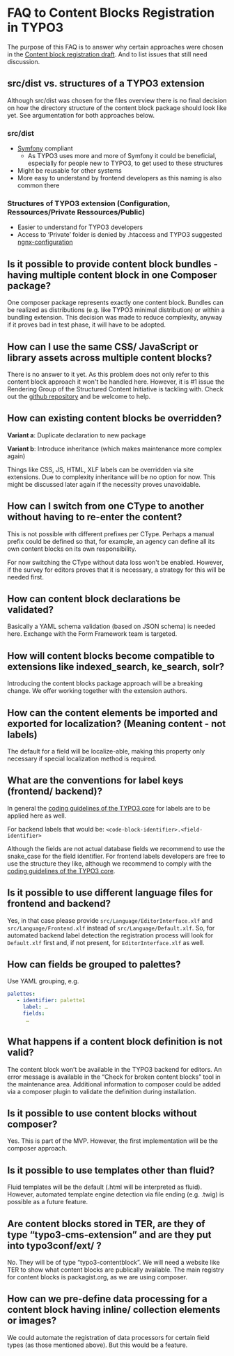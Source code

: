 # FAQ to Content Blocks Registration in TYPO3


The purpose of this FAQ is to answer why certain approaches were chosen in the [Content block registration draft](ContentBlockRegistration.md).
And to list issues that still need discussion.

## src/dist vs. structures of a TYPO3 extension

Although src/dist was chosen for the files overview there is no final decision on how the directory structure 
of the content block package should look like yet. See argumentation for both approaches below.


### src/dist
* [Symfony](https://symfony.com/) compliant
    * As TYPO3 uses more and more of Symfony it could be beneficial, especially for people new to TYPO3, to get used to these structures
* Might be reusable for other systems
* More easy to understand by frontend developers as this naming is also common there


### Structures of TYPO3 extension (Configuration, Ressources/Private Ressources/Public)
* Easier to understand for TYPO3 developers
* Access to ‘Private’ folder is denied by .htaccess and TYPO3 suggested [ngnx-configuration](https://docs.typo3.org/m/typo3/reference-coreapi/master/en-us/Security/GuidelinesAdministrators/Index.html#restrict-access-to-files-on-a-server-level)


## Is it possible to provide content block bundles - having multiple content block in one Composer package?

One composer package represents exactly one content block. Bundles can be realized as distributions (e.g. like TYPO3 minimal distribution) 
or within a bundling extension. This decision was made to reduce complexity, anyway if it proves bad in test phase, it will have to be adopted.

## How can I use the same CSS/ JavaScript or library assets across multiple content blocks?

There is no answer to it yet. As this problem does not only refer to this content block approach it won't be handled here.
However, it is #1 issue the Rendering Group of the Structured Content Initiative is tackling with. 
Check out the [github repository](https://github.com/TYPO3-Initiatives/structured-asset-rendering) and be welcome to help.

## How can existing content blocks be overridden?

**Variant a**: Duplicate declaration to new package

**Variant b**: Introduce inheritance (which makes maintenance more complex again)

Things like CSS, JS, HTML, XLF labels can be overridden via site extensions. 
Due to complexity inheritance will be no option for now. This might be discussed later again if the necessity proves unavoidable.

## How can I switch from one CType to another without having to re-enter the content? 

This is not possible with different prefixes per CType. Perhaps a manual prefix could be defined so that, 
for example, an agency can define all its own content blocks on its own responsibility.

For now switching the CType without data loss won't be enabled. However, if the survey for editors proves that it is necessary, 
a strategy for this will be needed first.

## How can content block declarations be validated?

Basically a YAML schema validation (based on JSON schema) is needed here. Exchange with the Form Framework team is targeted.


## How will content blocks become compatible to extensions like indexed_search, ke_search, solr?

Introducing the content blocks package approach will be a breaking change. We offer working together with the extension authors.

## How can the content elements be imported and exported for localization? (Meaning content - not labels)

The default for a field will be localize-able, making this property only necessary if special localization method is required.

## What are the conventions for label keys (frontend/ backend)?

In general the [coding guidelines of the TYPO3 core](https://docs.typo3.org/m/typo3/reference-coreapi/master/en-us/ApiOverview/Internationalization/XliffFormat.html#xliff-id-naming) for labels are to be applied here as well.

For backend labels that would be: `<code-block-identifier>.<field-identifier>`

Although the fields are not actual database fields we recommend to use the snake_case for the field identifier.
For frontend labels developers are free to use the structure they like, although we recommend to comply with the [coding guidelines of the TYPO3 core](https://docs.typo3.org/m/typo3/reference-coreapi/master/en-us/ApiOverview/Internationalization/XliffFormat.html#xliff-id-naming).

## Is it possible to use different language files for frontend and backend?

Yes, in that case please provide `src/Language/EditorInterface.xlf` and `src/Language/Frontend.xlf` instead of `src/Language/Default.xlf`. So, for automated backend label detection the registration process will look for` Default.xlf` first and, if not present, for `EditorInterface.xlf` as well.

## How can fields be grouped to palettes?

Use YAML grouping, e.g.
```yaml
palettes:
   - identifier: palette1
     label: …
     fields:
      …
```

## What happens if a content block definition is not valid?

The content block won’t be available in the TYPO3 backend for editors. An error message is available in the “Check for broken content blocks” tool in the maintenance area.
Additional information to composer could be added via a composer plugin to validate the definition during installation.

## Is it possible to use content blocks without composer?

Yes. This is part of the MVP. However, the first implementation will be the composer approach.

## Is it possible to use templates other than fluid?

Fluid templates will be the default (.html will be interpreted as fluid). However, automated template engine detection via file ending (e.g. .twig) is possible as a future feature.

## Are content blocks stored in TER, are they of type “typo3-cms-extension” and are they put into typo3conf/ext/ ?

No. They will be of type  “typo3-contentblock”. We will need a website like TER to show what content blocks are publically available. The main registry for content blocks is packagist.org, as we are using composer.

## How can we pre-define data processing for a content block having inline/ collection elements or images?

We could automate the registration of data processors for certain field types (as those mentioned above). But this would be a feature.
